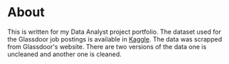 <h1>About</h1>
This is written for my Data Analyst project portfolio.
The dataset used for the Glassdoor job postings is available in <a href='https://www.kaggle.com/datasets/rashikrahmanpritom/data-science-job-posting-on-glassdoor'>Kaggle</a>.
The data was scrapped from Glassdoor's website. There are two versions of the data one is uncleaned and another one is cleaned.
